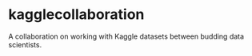 # kagglecollaboration
A collaboration on working with Kaggle datasets between budding data scientists.
